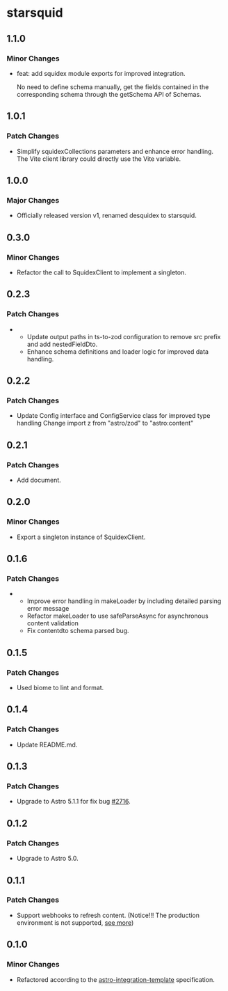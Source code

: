 # starsquid

## 1.1.0

### Minor Changes

- feat: add squidex module exports for improved integration.

  No need to define schema manually, get the fields contained in the corresponding schema through the getSchema API of Schemas.

## 1.0.1

### Patch Changes

- Simplify squidexCollections parameters and enhance error handling.
  The Vite client library could directly use the Vite variable.

## 1.0.0

### Major Changes

- Officially released version v1, renamed desquidex to starsquid.

## 0.3.0

### Minor Changes

- Refactor the call to SquidexClient to implement a singleton.

## 0.2.3

### Patch Changes

- - Update output paths in ts-to-zod configuration to remove src prefix and add nestedFieldDto.
  - Enhance schema definitions and loader logic for improved data handling.

## 0.2.2

### Patch Changes

- Update Config interface and ConfigService class for improved type handling
  Change import z from "astro/zod" to "astro:content"

## 0.2.1

### Patch Changes

- Add document.

## 0.2.0

### Minor Changes

- Export a singleton instance of SquidexClient.

## 0.1.6

### Patch Changes

- - Improve error handling in makeLoader by including detailed parsing error message
  - Refactor makeLoader to use safeParseAsync for asynchronous content validation
  - Fix contentdto schema parsed bug.

## 0.1.5

### Patch Changes

- Used biome to lint and format.

## 0.1.4

### Patch Changes

- Update README.md.

## 0.1.3

### Patch Changes

- Upgrade to Astro 5.1.1 for fix bug [#2716](https://github.com/withastro/starlight/issues/2716).

## 0.1.2

### Patch Changes

- Upgrade to Astro 5.0.

## 0.1.1

### Patch Changes

- Support webhooks to refresh content. (Notice!!! The production environment is not supported, [see more](https://answers.netlify.com/t/netlify-dont-work-for-my-astro-middleware-endpoint/129673/11))

## 0.1.0

### Minor Changes

- Refactored according to the [astro-integration-template](https://github.com/florian-lefebvre/astro-integration-template) specification.
